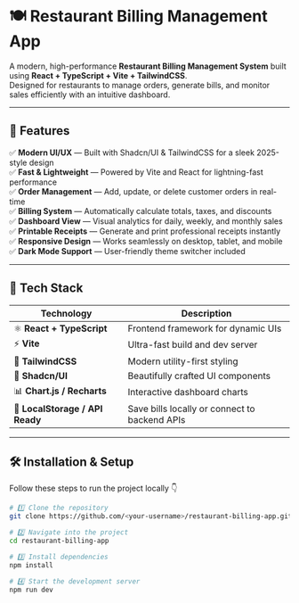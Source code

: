 # 🍽️ Restaurant Billing Management App

A modern, high-performance **Restaurant Billing Management System** built using **React + TypeScript + Vite + TailwindCSS**.  
Designed for restaurants to manage orders, generate bills, and monitor sales efficiently with an intuitive dashboard.

---

## 🚀 Features

✅ **Modern UI/UX** — Built with Shadcn/UI & TailwindCSS for a sleek 2025-style design  
✅ **Fast & Lightweight** — Powered by Vite and React for lightning-fast performance  
✅ **Order Management** — Add, update, or delete customer orders in real-time  
✅ **Billing System** — Automatically calculate totals, taxes, and discounts  
✅ **Dashboard View** — Visual analytics for daily, weekly, and monthly sales  
✅ **Printable Receipts** — Generate and print professional receipts instantly  
✅ **Responsive Design** — Works seamlessly on desktop, tablet, and mobile  
✅ **Dark Mode Support** — User-friendly theme switcher included

---

## 🧠 Tech Stack

| Technology | Description |
|-------------|-------------|
| ⚛️ **React + TypeScript** | Frontend framework for dynamic UIs |
| ⚡ **Vite** | Ultra-fast build and dev server |
| 🎨 **TailwindCSS** | Modern utility-first styling |
| 🧩 **Shadcn/UI** | Beautifully crafted UI components |
| 📊 **Chart.js / Recharts** | Interactive dashboard charts |
| 💾 **LocalStorage / API Ready** | Save bills locally or connect to backend APIs |

---

## 🛠️ Installation & Setup

Follow these steps to run the project locally 👇

```bash
# 1️⃣ Clone the repository
git clone https://github.com/<your-username>/restaurant-billing-app.git

# 2️⃣ Navigate into the project
cd restaurant-billing-app

# 3️⃣ Install dependencies
npm install

# 4️⃣ Start the development server
npm run dev
